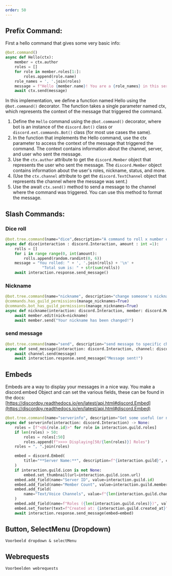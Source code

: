 ```yaml
---
order: 50
--- 
```

 ##   Prefix Command: 
First a hello command that gives some very basic info:
```py
@bot.command()
async def Hello(ctx):
    member = ctx.author
    roles = []
    for role in member.roles[1:]:
        roles.append(role.name)
    role_names = ', '.join(roles)
    message = f"Hello {member.name}! You are a {role_names} in this server."
    await ctx.send(message)
```
In this implementation, we define a function named Hello using the `@bot.command()` decorator. The function takes a single parameter named ctx, which represents the context of the message that triggered the command.

1. Define the `Hello` command using the `@bot.command()` decorator, where bot is an instance of the `discord.Bot()` class or `discord.ext.commands.Bot()` class (for most use cases the same).
2. In the function that implements the Hello command, use the ctx parameter to access the context of the message that triggered the command. The context contains information about the channel, server, and user who sent the message.
3. Use the `ctx.author` attribute to get the `discord.Member` object that represents the user who sent the message. The `discord.Member` object contains information about the user's roles, nickname, status, and more.
4. (Use the `ctx.channel` attribute to get the `discord.TextChannel` object that represents the channel where the message was sent.)
5. Use the await `ctx.send()` method to send a message to the channel where the command was triggered. You can use this method to format the message.


 ##    Slash Commands:
### Dice roll
```py
@bot.tree.command(name="dice",description="A command to roll x number of dice")
async def dice(interaction : discord.Interaction, amount : int =1):
    rolls = []
    for i in range range(0, int(amount):
        rolls.append(random.randint(0, 6))
    message = "You rolled: " + ', '.join(rolls) + '\n' +
                "Total sum is: " + str(sum(rolls))
    await interaction.response.send_message()
``` 
###  Nickname
```py
@bot.tree.command(name="nickname", description="change someone's nickname")
@commands.has_guild_permissions(manage_nicknames=True)
@commands.bot_has_guild_permissions(manage_nicknames=True)
async def nickname(interaction: discord.Interaction, member: discord.Member, nickname: str):
    await member.edit(nick=nickname)
    await member.send("Your nickname has been changed!")
```
### send message
```py
@bot.tree.command(name="send", description="send message to specific channel")
async def send_message(interaction: discord.Interaction, channel: discord.TextChannel, message: str):
    await channel.send(message)
    await interaction.response.send_message("Message sent!")
```

 ## Embeds
 Embeds are a way to display your messages in a nice way.
 You make a discord.embed Object and can set the various fields, these can be found in the docs: 
[https://discordpy.readthedocs.io/en/latest/api.html#discord.Embed](https://discordpy.readthedocs.io/en/latest/api.html#discord.Embed)
```py
@bot.tree.command(name="serverinfo", description="Get some useful (or not) information about the server.")
async def serverinfo(interaction: discord.Interaction) -> None:
    roles = [f"<@&{role.id}>" for role in interaction.guild.roles]
    if len(roles) > 50:
        roles = roles[:50]
        roles.append(f">>>> Displaying[50/{len(roles)}] Roles")
    roles = ", ".join(roles)

    embed = discord.Embed(
        title="**Server Name:**", description=f"{interaction.guild}", color=0x9C84EF
    )
    if interaction.guild.icon is not None:
        embed.set_thumbnail(url=interaction.guild.icon.url)
    embed.add_field(name="Server ID", value=interaction.guild.id)
    embed.add_field(name="Member Count", value=interaction.guild.member_count)
    embed.add_field(
        name="Text/Voice Channels", value=f"{len(interaction.guild.channels)}"
    )
    embed.add_field(name=f"Roles ({len(interaction.guild.roles)})", value=roles)
    embed.set_footer(text=f"Created at: {interaction.guild.created_at}")
    await interaction.response.send_message(embed=embed)
```
    
 ## Button, SelectMenu (Dropdown)
    Voorbeeld dropdown & selectMenu
    
 ## Webrequests
    Voorbeelden webrequests
        